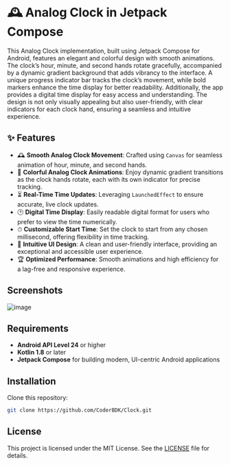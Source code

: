 # 🕰 Analog Clock in Jetpack Compose
This Analog Clock implementation, built using Jetpack Compose for Android, features an elegant and colorful design with smooth animations.
The clock’s hour, minute, and second hands rotate gracefully, accompanied by a dynamic gradient background that adds vibrancy to the interface.
A unique progress indicator bar tracks the clock’s movement, while bold markers enhance the time display for better readability. Additionally, 
the app provides a digital time display for easy access and understanding. The design is not only visually appealing but also user-friendly, 
with clear indicators for each clock hand, ensuring a seamless and intuitive experience.

## ✨ Features

- 🕰 **Smooth Analog Clock Movement**: Crafted using `Canvas` for seamless animation of hour, minute, and second hands.
- 🎨 **Colorful Analog Clock Animations**: Enjoy dynamic gradient transitions as the clock hands rotate, each with its own indicator for precise tracking.
- ⏳ **Real-Time Time Updates**: Leveraging `LaunchedEffect` to ensure accurate, live clock updates.
- 🕑 **Digital Time Display**: Easily readable digital format for users who prefer to view the time numerically.
- ⏱ **Customizable Start Time**: Set the clock to start from any chosen millisecond, offering flexibility in time tracking.
- 🌟 **Intuitive UI Design**: A clean and user-friendly interface, providing an exceptional and accessible user experience.
- 🏆 **Optimized Performance**: Smooth animations and high efficiency for a lag-free and responsive experience.


## Screenshots

![image](https://github.com/user-attachments/assets/c9a38811-55b8-45b4-ac06-78ab4630ad65)



## Requirements

- **Android API Level 24** or higher
- **Kotlin 1.8** or later
- **Jetpack Compose** for building modern, UI-centric Android applications

## Installation

Clone this repository:
```bash
git clone https://github.com/CoderBDK/Clock.git
```
## License

This project is licensed under the MIT License. See the [LICENSE](LICENSE) file for details.
